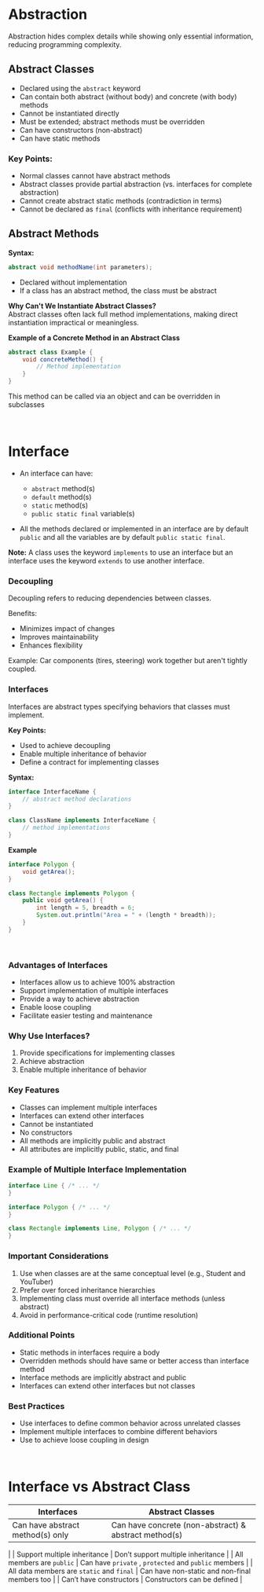 # Abstraction

Abstraction hides complex details while showing only essential information, reducing programming complexity.

## Abstract Classes

- Declared using the `abstract` keyword
- Can contain both abstract (without body) and concrete (with body) methods
- Cannot be instantiated directly
- Must be extended; abstract methods must be overridden
- Can have constructors (non-abstract)
- Can have static methods

### Key Points:

- Normal classes cannot have abstract methods
- Abstract classes provide partial abstraction (vs. interfaces for complete abstraction)
- Cannot create abstract static methods (contradiction in terms)
- Cannot be declared as `final` (conflicts with inheritance requirement)

## Abstract Methods

**Syntax:**

```java
abstract void methodName(int parameters);
```

- Declared without implementation
- If a class has an abstract method, the class must be abstract

**Why Can't We Instantiate Abstract Classes?** <br />
Abstract classes often lack full method implementations, making direct instantiation impractical or meaningless.
<br />

**Example of a Concrete Method in an Abstract Class**

```java
abstract class Example {
    void concreteMethod() {
        // Method implementation
    }
}
```

This method can be called via an object and can be overridden in subclasses


<br />

# Interface

- An interface can have:
    - `abstract` method(s)
    - `default` method(s)
    - `static` method(s)
    - `public static final` variable(s)

- All the methods declared or implemented in an interface are by default
  `public` and all the variables are by default `public static final`.

**Note:** A class uses the keyword `implements` to use an interface but an
interface uses the keyword `extends` to use another interface.

### Decoupling

Decoupling refers to reducing dependencies between classes.

Benefits:

- Minimizes impact of changes
- Improves maintainability
- Enhances flexibility

Example: Car components (tires, steering) work together but aren't tightly coupled.

### Interfaces

Interfaces are abstract types specifying behaviors that classes must implement.

**Key Points:**

- Used to achieve decoupling
- Enable multiple inheritance of behavior
- Define a contract for implementing classes

**Syntax:**

```java
interface InterfaceName {
    // abstract method declarations
}

class ClassName implements InterfaceName {
    // method implementations
}
```

**Example**

```java
interface Polygon {
    void getArea();
}

class Rectangle implements Polygon {
    public void getArea() {
        int length = 5, breadth = 6;
        System.out.println("Area = " + (length * breadth));
    }
}
```

<br />

### Advantages of Interfaces

- Interfaces allow us to achieve 100% abstraction
- Support implementation of multiple interfaces
- Provide a way to achieve abstraction
- Enable loose coupling
- Facilitate easier testing and maintenance

### Why Use Interfaces?

1. Provide specifications for implementing classes
2. Achieve abstraction
3. Enable multiple inheritance of behavior

### Key Features

- Classes can implement multiple interfaces
- Interfaces can extend other interfaces
- Cannot be instantiated
- No constructors
- All methods are implicitly public and abstract
- All attributes are implicitly public, static, and final

### Example of Multiple Interface Implementation

```java
interface Line { /* ... */
}

interface Polygon { /* ... */
}

class Rectangle implements Line, Polygon { /* ... */
}
```

### Important Considerations

1. Use when classes are at the same conceptual level (e.g., Student and YouTuber)
2. Prefer over forced inheritance hierarchies
3. Implementing class must override all interface methods (unless abstract)
4. Avoid in performance-critical code (runtime resolution)

### Additional Points

- Static methods in interfaces require a body
- Overridden methods should have same or better access than interface method
- Interface methods are implicitly abstract and public
- Interfaces can extend other interfaces but not classes

### Best Practices

- Use interfaces to define common behavior across unrelated classes
- Implement multiple interfaces to combine different behaviors
- Use to achieve loose coupling in design

<br />

# Interface vs Abstract Class

| Interfaces                                | Abstract Classes                                        |
|-------------------------------------------|---------------------------------------------------------|
| Can have abstract method(s) only          | Can have concrete (non-abstract) &   abstract method(s) 
|
| Support multiple inheritance              | Don’t support multiple inheritance                      |
| All members are `public`                  | Can have `private` , `protected` and `public` members   |
| All data members are `static` and `final` | Can have non-static and non-final members too           |
| Can’t have constructors                   | Constructors can be defined                             |
